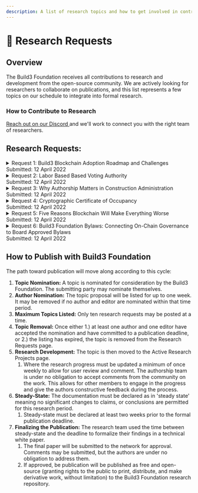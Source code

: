 ```yaml
---
description: A list of research topics and how to get involved in contributing.
---
```


# 📢 Research Requests

## Overview

The Build3 Foundation receives all contributions to research and development from the open-source community. We are actively looking for researchers to collaborate on publications, and this list represents a few topics on our schedule to integrate into formal research.

### How to Contribute to Research&#x20;

[Reach out on our Discord ](https://discord.gg/jJhp58PFA2)and we'll work to connect you with the right team of researchers.

## Research Requests:

<details>

<summary>Request 1: Build3 Blockchain Adoption Roadmap and Challenges<br>Submitted: 12 April 2022</summary>

#### Nominated Authorship Team:&#x20;

#### **\[awaiting nomination]**

### Abstract

A proposed publication to discuss the roadmap for implementing a public utility supervision blockchain. This research would discover the full road map in a logical order from easiest to most difficult to implement. An example features road map may look like this:

1. **Professional Licensure Authorship:** Cryptographic Signatures representing Architectural and Engineering Seals. This functions as the start of the identity network as well (proof of licensee).
2. **Construction Submittals:** Cryptographically signed by the issuer and signed by the reviewer(s)
3. **Permitting:** Permits signed on-chain by the submitting parties and signed by the approving authority having jurisdiction. This topic also requires thinking about the International Building Code, Chapter 1, or other codes are written that address permitting requirements.
4. **Inspections:** Similar to permitting, but for proof of the state of inspection.
5. **Maintenance:**  This may be discussed as an interoperable parachain on the Polkdatot network or some other parachain based network that could share state and security with the build3 network.
6. **Property Identity:** The contributions from the build3 network related to proof of supervision would be identity markers about a specific property. Each renovation from start to end of a building would contain the proof of supervision process that helped to secure the safety of the building itself. This would have insurability implications worth researching.
7. **GIS Maps:** Proof of supervision of land survey work which would be tied directly to the public GIS map systems.

### Related Research

* [Adoption of Blockchain Technology through Digital Twins in the Construction Industry 4.0: A PESTELS Approach](https://www.mdpi.com/2075-5309/11/12/670/pdf)

</details>

<details>

<summary>Request 2: Labor Based Based Voting Authority<br>Submitted: 12 April 2022</summary>

#### Nominated Authorship Team:&#x20;

#### **Phillip Brock, Author**

**Ken Shultz, Editor**

### **Abstract**

Blockchain enthusiasts usually tout the benefits of decentralization. Unfortunately, many of the features baked into the technology ultimately lead to a re-centralization in myriad ways. A small [central group of miner farms](https://www.sunbirddcim.com/infographic/largest-bitcoin-mining-farms-world) generally controls all rewards on the bitcoin network. When it comes to voting mechanisms, most involve the spending of coins, which makes voter authority directly proportional to their access to funds.&#x20;

A proposed solution to this problem involves removing or reducing the possibility of exponential relationships from voting power. Non-transferrable voting tokens are issues based on a user's contribution to the network. You earn voting tokens as you review, submit, or otherwise interact with the system. These tokens are non-transferrable, would be burned when used for voting, and may expire after some time. This paper will explore these ideas and propose technical standards for developers to implement as a pallet on the chain. This voting token introduces a new token that is not nonfungible (NFT) nor technically wholly fungible.

[Click here to view this project's documentation progress](labor-based-voting-authority.md)





</details>

<details>

<summary>Request 3: Why Authorship Matters in Construction Administration<br>Submitted: 12 April 2022</summary>

#### Nominated Authorship Team:&#x20;

#### **\[awaiting nomination]**

### **Abstract**

Construction drawings generally require submittals such as product data, shop drawings, product samples, and other elements. Each contractor on the job must submit the specified deliverables in order to conform to the specifications of the supervised construction documents.&#x20;

We currently have no way to determine whether the architect or engineer is reviewing the exact same information submitted by the author (usually a trade contractor).\
\
The submittals are tied to the construction project and are signed by the issuer(s) as well as the reviewers(s). The designer of record has proof that the author of the submittal is the contractor performing the work, and the contractor has proof that the engineer of record is the author of the review or approval.

This mechanism also provides proof of compliance with specifications. It is now possible to prove if submittals were given to and approved by appropriate supervising authorities before construction was permitted.&#x20;

The public authorship proof lends to transparency and accountability in this system would increase the likelihood of code-compliant installation ultimately having the effect of increasing security for building occupants.

</details>

<details>

<summary>Request 4: Cryptographic Certificate of Occupancy<br>Submitted: 12 April 2022</summary>

#### Nominated Authorship Team:&#x20;

#### **\[awaiting nomination]**

### **Abstract**

With architectural and engineering seals, Construction Administration, permit review and approval, and inspections authorship proofs resolved, it isn't a stretch of the mind to consider the Certificate of Occupancy itself as fundamental to the blockchain. The building design and construction cycle would be tied together with minimal disruption to existing workflows, directly to the Occupancy Certificate.

This new cryptographic token will tie to the building identity and introduce new features for a certificate of occupancy that could never have previously existed. This topic encourages the authors' imagination to explore those new features and document them as formal technical specifications.

</details>

<details>

<summary>Request 5: Five Reasons Blockchain Will Make Everything Worse<br>Submitted: 12 April 2022</summary>

#### Nominated Authorship Team:&#x20;

#### \[awaiting nomination]

### **Abstract**

The purpose of this research is to dig deeply into those advocating strongly against blockchain technology, and web3 in general, for ethical, economic, social, or other notable concerns. This will encourage our organization to understand the existential threats technology presents. With those threats identified, Build3 can work to resolve or mitigate them within the protocol.

This paper is particularly interesting as it poses a great threat to Build3 claims and may serve to disprove them and dismantle the work completed to date to advance the technology. That being said, it's better to learn that sooner than later.

### Related Research

* [**Line Goes Up**](https://www.youtube.com/watch?v=YQ\_xWvX1n9g) - A two-hour documentary by Dan Olson with the general claim that blockchain technology is unnecessary financialization of everything that empowers the wealthy, fixes nothing, encourages fraud, and generally makes everything in the existing broken system much, much worse.
* [**The Third Web**](https://tante.cc/2021/12/17/the-third-web/) **** - A well-articulated summary discussing topics such as negative freedom, censorship, code-is-law problems, transactionalism, and ownership. It continues to discuss some of the primary problems including scaling, The Oracle Problem, ownership fallacies, climate destruction, pyramid scheme / bigger fool, and the general claim that VCs will fundamentally re-centralize what was intended to be decentralized.&#x20;
  * From the website, "Web3 is a web of ownership. Every object is owned by someone, every object can be traded to someone else."&#x20;
  * _The above claim is not necessarily true. Build3 is about authorship, no ownership. This is a fundamental difference between the criticisms (generally focused on flaws inherent to fintech and so claims generally reside in the claim that blockchain is the finacialization of all things). It must be differentiated: Build3 is concerned with authorship for the purposes of construction supervision authority._
* __[_**Web3 is Going Great**_ ](https://web3isgoinggreat.com)_- A curated timeline of fraud and scams in blockchain to emphasize the problem with scams and fraud._

</details>

<details>

<summary>Request 6: Build3 Foundation Bylaws: Connecting On-Chain Governance to Board Approved Bylaws <br>Submitted: 12 April 2022</summary>

Nominated Authorship Team:&#x20;

#### Kenneth Shultz, PE - Author

\[awaiting nomination] - Editor

### **Abstract**

This paper will explore traditional bylaw language for registered 503(c) organizations, and work to adapt them such that they can be updated through the blockchain governance. The final bylaws, once approved by the board of directors, will be published as part of the research and be registered with the State Corporation Commission. The bylaws will also be formally instantiated on-chain through the on-chain governance mechanisms.&#x20;

The language should be worded in such a way that all future changes to the bylaws shall be registered through the blockchain protocols. There should be considerations for catastrophic failure in the chain to compensate for the risk of early adoption. For example: in the event of a catastrophic failure, the acting authorities of the organization may adopt new bylaws through traditional means. Those means must be registered to the blockchain once the network failure has been resolved.

The purpose is to both finalize the Build3 Bylaws and publish findings for future organizations to use in consultation with their legal representation.

### Related Research

* ****[**(UN)CORPORATE CRYPTO-GOVERNANCE**](http://fordhamlawreview.org/wp-content/uploads/2020/04/Reyes\_April\_A\_13.pdf) ****&#x20;
* ****[**Smart Legal Contracts: Advice to Governments**](https://s3-eu-west-2.amazonaws.com/lawcom-prod-storage-11jsxou24uy7q/uploads/2021/11/Smart-legal-contracts-accessible.pdf)****

</details>

## How to Publish with Build3 Foundation

The path toward publication will move along according to this cycle:

1. **Topic Nomination:** A topic is nominated for consideration by the Build3 Foundation. The submitting party may nominate themselves.&#x20;
2. **Author Nomination:** The topic proposal will be listed for up to one week. It may be removed if no author and editor are nominated within that time period.
3. **Maximum Topics Listed:** Only ten research requests may be posted at a time.
4. **Topic Removal:** Once either 1.) at least one author and one editor have accepted the nomination and have committed to a publication deadline, or 2.) the listing has expired, the topic is removed from the Research Requests page.&#x20;
5. **Research Development:** The topic is then moved to the Active Research Projects page.&#x20;
   1. Where the research progress must be updated a minimum of once weekly to allow for user review and comment. The authorship team is under no obligation to accept comments from the community on the work. This allows for other members to engage in the progress and give the authors constructive feedback during the process.
6. **Steady-State:** The documentation must be declared as in 'steady state' meaning no significant changes to claims, or conclusions are permitted for this research period.&#x20;
   1. Steady-state must be declared at least two weeks prior to the formal publication deadline.&#x20;
7. **Finalizing the Publication:** The research team used the time between steady-state and the deadline to formalize their findings in a technical white paper.
   1. The final paper will be submitted to the network for approval. Comments may be submitted, but the authors are under no obligation to address them.
   2. If approved, be publication will be published as free and open-source (granting rights to the public to print, distribute, and make derivative work, without limitation) to the Build3 Foundation research repository.
